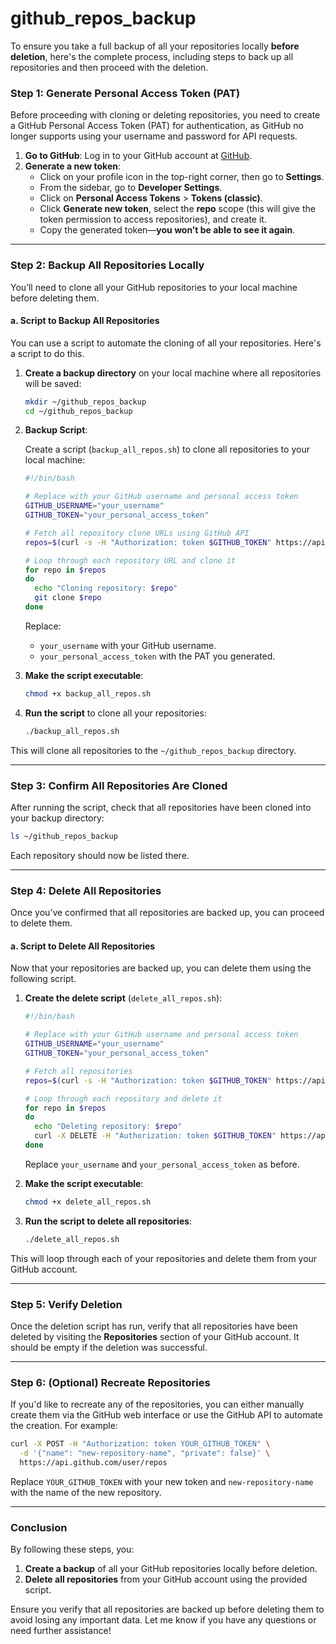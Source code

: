 # github_repos_backup
To ensure you take a full backup of all your repositories locally **before deletion**, here's the complete process, including steps to back up all repositories and then proceed with the deletion.

### Step 1: **Generate Personal Access Token (PAT)**

Before proceeding with cloning or deleting repositories, you need to create a GitHub Personal Access Token (PAT) for authentication, as GitHub no longer supports using your username and password for API requests.

1. **Go to GitHub**: Log in to your GitHub account at [GitHub](https://github.com).
2. **Generate a new token**:
   - Click on your profile icon in the top-right corner, then go to **Settings**.
   - From the sidebar, go to **Developer Settings**.
   - Click on **Personal Access Tokens** > **Tokens (classic)**.
   - Click **Generate new token**, select the **repo** scope (this will give the token permission to access repositories), and create it.
   - Copy the generated token—**you won’t be able to see it again**.

---

### Step 2: **Backup All Repositories Locally**

You’ll need to clone all your GitHub repositories to your local machine before deleting them.

#### a. **Script to Backup All Repositories**

You can use a script to automate the cloning of all your repositories. Here's a script to do this.

1. **Create a backup directory** on your local machine where all repositories will be saved:

   ```bash
   mkdir ~/github_repos_backup
   cd ~/github_repos_backup
   ```

2. **Backup Script**:

   Create a script (`backup_all_repos.sh`) to clone all repositories to your local machine:

   ```bash
   #!/bin/bash

   # Replace with your GitHub username and personal access token
   GITHUB_USERNAME="your_username"
   GITHUB_TOKEN="your_personal_access_token"

   # Fetch all repository clone URLs using GitHub API
   repos=$(curl -s -H "Authorization: token $GITHUB_TOKEN" https://api.github.com/users/$GITHUB_USERNAME/repos?per_page=100 | jq -r '.[].clone_url')

   # Loop through each repository URL and clone it
   for repo in $repos
   do
     echo "Cloning repository: $repo"
     git clone $repo
   done
   ```

   Replace:
   - `your_username` with your GitHub username.
   - `your_personal_access_token` with the PAT you generated.

3. **Make the script executable**:

   ```bash
   chmod +x backup_all_repos.sh
   ```

4. **Run the script** to clone all your repositories:

   ```bash
   ./backup_all_repos.sh
   ```

This will clone all repositories to the `~/github_repos_backup` directory.

---

### Step 3: **Confirm All Repositories Are Cloned**

After running the script, check that all repositories have been cloned into your backup directory:

```bash
ls ~/github_repos_backup
```

Each repository should now be listed there.

---

### Step 4: **Delete All Repositories**

Once you’ve confirmed that all repositories are backed up, you can proceed to delete them.

#### a. **Script to Delete All Repositories**

Now that your repositories are backed up, you can delete them using the following script.

1. **Create the delete script** (`delete_all_repos.sh`):

   ```bash
   #!/bin/bash

   # Replace with your GitHub username and personal access token
   GITHUB_USERNAME="your_username"
   GITHUB_TOKEN="your_personal_access_token"

   # Fetch all repositories
   repos=$(curl -s -H "Authorization: token $GITHUB_TOKEN" https://api.github.com/users/$GITHUB_USERNAME/repos?per_page=100 | jq -r '.[].name')

   # Loop through each repository and delete it
   for repo in $repos
   do
     echo "Deleting repository: $repo"
     curl -X DELETE -H "Authorization: token $GITHUB_TOKEN" https://api.github.com/repos/$GITHUB_USERNAME/$repo
   done
   ```

   Replace `your_username` and `your_personal_access_token` as before.

2. **Make the script executable**:

   ```bash
   chmod +x delete_all_repos.sh
   ```

3. **Run the script to delete all repositories**:

   ```bash
   ./delete_all_repos.sh
   ```

This will loop through each of your repositories and delete them from your GitHub account.

---

### Step 5: **Verify Deletion**

Once the deletion script has run, verify that all repositories have been deleted by visiting the **Repositories** section of your GitHub account. It should be empty if the deletion was successful.

---

### Step 6: **(Optional) Recreate Repositories**

If you'd like to recreate any of the repositories, you can either manually create them via the GitHub web interface or use the GitHub API to automate the creation. For example:

```bash
curl -X POST -H "Authorization: token YOUR_GITHUB_TOKEN" \
  -d '{"name": "new-repository-name", "private": false}' \
  https://api.github.com/user/repos
```

Replace `YOUR_GITHUB_TOKEN` with your new token and `new-repository-name` with the name of the new repository.

---

### Conclusion

By following these steps, you:
1. **Create a backup** of all your GitHub repositories locally before deletion.
2. **Delete all repositories** from your GitHub account using the provided script.

Ensure you verify that all repositories are backed up before deleting them to avoid losing any important data. Let me know if you have any questions or need further assistance!
